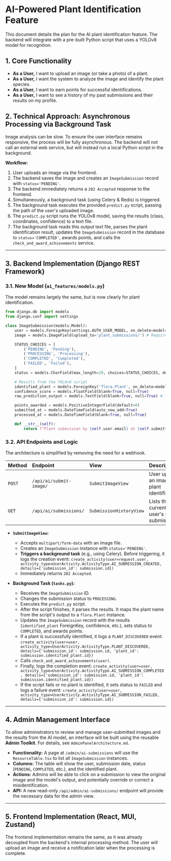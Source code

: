 # AI-Powered Plant Identification Feature

This document details the plan for the AI plant identification feature. The backend will integrate with a pre-built Python script that uses a YOLOv8 model for recognition.

## 1. Core Functionality

- **As a User,** I want to upload an image (or take a photo) of a plant.
- **As a User,** I want the system to analyze the image and identify the plant species.
- **As a User,** I want to earn points for successful identifications.
- **As a User,** I want to see a history of my past submissions and their results on my profile.

## 2. Technical Approach: Asynchronous Processing via Background Task

Image analysis can be slow. To ensure the user interface remains responsive, the process will be fully asynchronous. The backend will not call an external web service, but will instead run a local Python script in the background.

**Workflow:**

1.  User uploads an image via the frontend.
2.  The backend saves the image and creates an `ImageSubmission` record with `status='PENDING'`.
3.  The backend immediately returns a `202 Accepted` response to the frontend.
4.  Simultaneously, a background task (using Celery & Redis) is triggered.
5.  The background task executes the provided `predict.py` script, passing the path of the user's uploaded image.
6.  The `predict.py` script runs the YOLOv8 model, saving the results (class, coordinates, confidence) to a text file.
7.  The background task reads this output text file, parses the plant identification result, updates the `ImageSubmission` record in the database to `status='COMPLETED'`, awards points, and calls the `check_and_award_achievements` service.

---

## 3. Backend Implementation (Django REST Framework)

### 3.1. New Model (`ai_features/models.py`)

The model remains largely the same, but is now clearly for plant identification.

```python
from django.db import models
from django.conf import settings

class ImageSubmission(models.Model):
    user = models.ForeignKey(settings.AUTH_USER_MODEL, on_delete=models.CASCADE)
    image = models.ImageField(upload_to='plant_submissions/') # Requires media file setup

    STATUS_CHOICES = [
        ('PENDING', 'Pending'),
        ('PROCESSING', 'Processing'),
        ('COMPLETED', 'Completed'),
        ('FAILED', 'Failed'),
    ]
    status = models.CharField(max_length=20, choices=STATUS_CHOICES, default='PENDING')

    # Results from the YOLOv8 script
    identified_plant = models.ForeignKey('flora.Plant', on_delete=models.SET_NULL, blank=True, null=True, help_text="Direct link to the identified plant in the flora database.")
    confidence_score = models.FloatField(blank=True, null=True)
    raw_prediction_output = models.TextField(blank=True, null=True) # To store the raw text output from the script

    points_awarded = models.PositiveIntegerField(default=0)
    submitted_at = models.DateTimeField(auto_now_add=True)
    processed_at = models.DateTimeField(blank=True, null=True)

    def __str__(self):
        return f"Plant submission by {self.user.email} at {self.submitted_at}"
```

### 3.2. API Endpoints and Logic

The architecture is simplified by removing the need for a webhook.

| Method | Endpoint                | View                    | Description                                     |
| :----- | :---------------------- | :---------------------- | :---------------------------------------------- |
| `POST` | `/api/ai/submit-image/` | `SubmitImageView`       | User uploads an image for plant identification. |
| `GET`  | `/api/ai/submissions/`  | `SubmissionHistoryView` | Lists the current user's past submissions.      |

- **`SubmitImageView`:**
  - Accepts `multipart/form-data` with an image file.
  - Creates an `ImageSubmission` instance with `status='PENDING'`.
  - **Triggers a background task** (e.g., using Celery). Before triggering, it logs the creation event:
    `create_activity(user=request.user, activity_type=UserActivity.ActivityType.AI_SUBMISSION_CREATED, details={'submission_id': submission.id})`
  - Immediately returns `202 Accepted`.

- **Background Task (`tasks.py`):**
  - Receives the `ImageSubmission` ID.
  - Changes the submission status to `PROCESSING`.
  - Executes the `predict.py` script.
  - After the script finishes, it parses the results. It maps the plant name from the script's output to a `flora.Plant` instance.
  - Updates the `ImageSubmission` record with the results (`identified_plant` ForeignKey, confidence, etc.), sets status to `COMPLETED`, and awards points.
  - If a plant is successfully identified, it logs a `PLANT_DISCOVERED` event:
    `create_activity(user=user, activity_type=UserActivity.ActivityType.PLANT_DISCOVERED, details={'submission_id': submission.id, 'plant_id': submission.identified_plant.id})`
  - Calls `check_and_award_achievements(user)`.
  - Finally, logs the completion event:
    `create_activity(user=user, activity_type=UserActivity.ActivityType.AI_SUBMISSION_COMPLETED, details={'submission_id': submission.id, 'plant_id': submission.identified_plant.id})`
  - If the script fails or no plant is identified, it sets status to `FAILED` and logs a failure event:
    `create_activity(user=user, activity_type=UserActivity.ActivityType.AI_SUBMISSION_FAILED, details={'submission_id': submission.id})`

---

## 4. Admin Management Interface

To allow administrators to review and manage user-submitted images and the results from the AI model, an interface will be built using the reusable **Admin Toolkit**. For details, see `AdminPanelArchitecture.md`.

- **Functionality:** A page at `/admin/ai-submissions` will use the `ResourceTable.tsx` to list all `ImageSubmission` instances.
- **Columns:** The table will show the user, submission date, status (`PENDING`, `COMPLETED`, etc.), and the identified plant.
- **Actions:** Admins will be able to click on a submission to view the original image and the model's output, and potentially override or correct a misidentification.
- **API:** A new read-only `/api/admin/ai-submissions/` endpoint will provide the necessary data for the admin view.

---

## 5. Frontend Implementation (React, MUI, Zustand)

The frontend implementation remains the same, as it was already decoupled from the backend's internal processing method. The user will upload an image and receive a notification later when the processing is complete.
